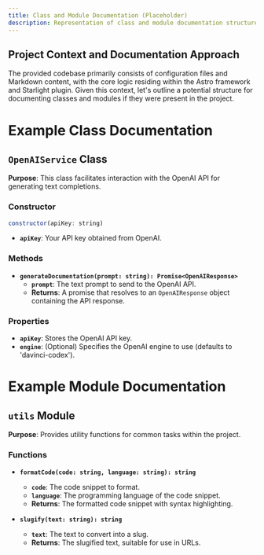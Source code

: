 ```yaml
---
title: Class and Module Documentation (Placeholder)
description: Representation of class and module documentation structure for the Starlight project.
---
```


## Project Context and Documentation Approach 

The provided codebase primarily consists of configuration files and Markdown content, with the core logic residing within the Astro framework and Starlight plugin.  Given this context, let's outline a potential structure for documenting classes and modules if they were present in the project.

# Example Class Documentation 

## `OpenAIService` Class

**Purpose**: This class facilitates interaction with the OpenAI API for generating text completions. 

### Constructor 

```javascript
constructor(apiKey: string)
```

* **`apiKey`**: Your API key obtained from OpenAI.

### Methods

* **`generateDocumentation(prompt: string): Promise<OpenAIResponse>`**
    * **`prompt`**: The text prompt to send to the OpenAI API.
    * **Returns**: A promise that resolves to an `OpenAIResponse` object containing the API response.

### Properties 

* **`apiKey`**: Stores the OpenAI API key.
* **`engine`**: (Optional) Specifies the OpenAI engine to use (defaults to 'davinci-codex'). 

# Example Module Documentation 

## `utils` Module

**Purpose**: Provides utility functions for common tasks within the project.

### Functions

* **`formatCode(code: string, language: string): string`**
    * **`code`**: The code snippet to format. 
    * **`language`**: The programming language of the code snippet.
    * **Returns**: The formatted code snippet with syntax highlighting. 

* **`slugify(text: string): string`**
    * **`text`**: The text to convert into a slug.
    * **Returns**: The slugified text, suitable for use in URLs. 



